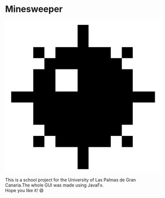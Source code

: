 # Minesweeper

![Mine](bomb.png)

This is a school project for the University of Las Palmas de Gran Canaria.The whole GUI was made using JavaFx.\
Hope you like it! :smile:
